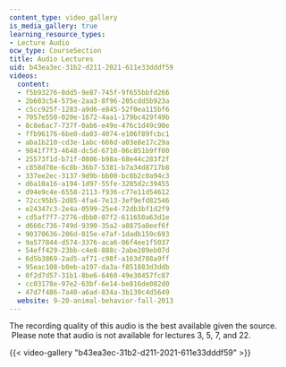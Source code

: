 ```yaml
---
content_type: video_gallery
is_media_gallery: true
learning_resource_types:
- Lecture Audio
ocw_type: CourseSection
title: Audio Lectures
uid: b43ea3ec-31b2-d211-2021-611e33dddf59
videos:
  content:
  - f5b93276-8dd5-9e87-745f-9f655bbfd266
  - 2b603c54-575e-2aa3-8f96-205cdd5b923a
  - c5cc925f-1283-a9d6-e845-52f0ea115bf6
  - 7057e550-020e-1672-4aa1-179bc429f49b
  - 8c8e6ac7-737f-0ab6-e49e-476c1d49c90e
  - ffb96176-6be0-da03-4074-e106f89fcbc1
  - aba1b210-cd3e-1abc-666d-a03e8e17c29a
  - 9841f7f3-4648-dc5d-6710-06c851b9ff00
  - 25573f1d-b71f-0806-b98a-68e44c283f2f
  - c858d78e-6c8b-36b7-5381-b7a34d8717b8
  - 337ee2ec-3137-9d9b-bb00-bc8b2c0a94c3
  - d6a10a16-a194-1d97-55fe-3285d2c39455
  - d94e9c4e-6558-2113-f936-c77e11d54612
  - 72cc95b5-2d85-4fa4-7e13-3ef9efd82546
  - e24347c3-2e4a-0599-25e4-72db3bf1d2f9
  - cd5af7f7-2776-dbb0-07f2-611650a63d1e
  - d666c736-749d-9390-35a2-a8875a8eef6f
  - 90370636-206d-015e-e7af-1dadb159c693
  - 9a577844-d574-3376-aca6-06f4ee1f5037
  - 54eff429-23bb-c4e8-888c-2abe289eb07d
  - 6d5b3869-2ad5-af71-c98f-a163d708a9ff
  - 95eac108-b0eb-a197-da3a-f851883d3ddb
  - 0f2d7d57-31b1-8be6-6460-49e30457fc87
  - cc03178e-97e2-63bf-6e14-be816de082d0
  - 47d7f486-7a40-a6ad-834a-3b139c4d5649
  website: 9-20-animal-behavior-fall-2013
---
```


The recording quality of this audio is the best available given the source.  Please note that audio is not available for lectures 3, 5, 7, and 22.

{{< video-gallery "b43ea3ec-31b2-d211-2021-611e33dddf59" >}}

